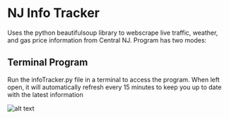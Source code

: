 # NJ Info Tracker
Uses the python beautifulsoup library to webscrape live traffic, weather, and gas price information from Central NJ.
Program has two modes:


## Terminal Program

Run the infoTracker.py file in a terminal to access the program. When left open, it will automatically refresh every 15 minutes to keep you up to date with the latest information

![alt text](https://gyazo.com/1c35ba4b0e46d53ce37649dcbe00ff2e)
